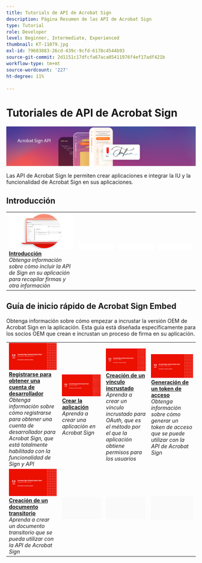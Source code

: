 ```yaml
---
title: Tutorials de API de Acrobat Sign
description: Página Resumen de las API de Acrobat Sign
type: Tutorial
role: Developer
level: Beginner, Intermediate, Experienced
thumbnail: KT-11079.jpg
exl-id: 79603883-26cd-439c-9cfd-6178c4544b93
source-git-commit: 2d1151c17dfcfa67aca05411976f4ef17adf421b
workflow-type: tm+mt
source-wordcount: '227'
ht-degree: 11%

---
```


# Tutoriales de API de Acrobat Sign

![Banner de API de Acrobat Sign](../assets/acrobatsignhero.png)

Las API de Acrobat Sign le permiten crear aplicaciones e integrar la IU y la funcionalidad de Acrobat Sign en sus aplicaciones.

## Introducción

<table style="table-layout:fixed">
<tr>
   <td>
    <a href="signapi.md">
      <img alt="Introducción" src="assets/GSASAPI_thumb.png" />
    </a>
    <div>
    <a href="signapi.md"><strong>Introducción</strong></a>
    </div>
    <em>Obtenga información sobre cómo incluir la API de Sign en su aplicación para recopilar firmas y otra información</em>
    <br>
  </td>
  <td>
    <img alt="Separador" src="../assets/WhiteBanner_Placeholder.png" />
    <div>
    <br>
  </td>
  <td>
    <img alt="Separador" src="../assets/WhiteBanner_Placeholder.png" />
    <div>
    <br>
  </td>
  <td>
    <img alt="Separador" src="../assets/WhiteBanner_Placeholder.png" />
    <div>
    <br>
  </td>
</tr>
</table>

## Guía de inicio rápido de Acrobat Sign Embed

Obtenga información sobre cómo empezar a incrustar la versión OEM de Acrobat Sign en la aplicación. Esta guía está diseñada específicamente para los socios OEM que crean e incrustan un proceso de firma en su aplicación.

<table style="table-layout:fixed">
<tr>
 <td>
   <a href="sign-up-developer-account.md">
      <img alt="Registrarse para obtener una cuenta de desarrollador" src="assets/Signingup_1280.png" />
   </a>
    <div>
   <a href="sign-up-developer-account.md"><strong>Registrarse para obtener una cuenta de desarrollador</strong></a>
    </div>
    <em>Obtenga información sobre cómo registrarse para obtener una cuenta de desarrollador para Acrobat Sign, que está totalmente habilitada con la funcionalidad de Sign y API</em>
    <br>
  </td>
  <td>
   <a href="creating-your-application.md">
      <img alt="Crear la aplicación" src="assets/Creatingyourapplication_1280.png" />
   </a>
    <div>
   <a href="creating-your-application.md"><strong>Crear la aplicación</strong></a>
    </div>
    <em>Aprenda a crear una aplicación en Acrobat Sign</em>
    <br>
  </td>
   <td>
   <a href="creating-an-embed-link.md">
      <img alt="Creación de un vínculo incrustado" src="assets/Creatinganembedlink_1280.png" />
   </a>
    <div>
   <a href="creating-an-embed-link.md"><strong>Creación de un vínculo incrustado</strong></a>
    </div>
    <em>Aprenda a crear un vínculo incrustado para OAuth, que es el método por el que la aplicación obtiene permisos para los usuarios</em>
    <br>
  </td>
  <td>
   <a href="generating-an-access-token.md">
      <img alt="Generación de un token de acceso" src="assets/Generatingyouraccesstoken_1280.png" />
   </a>
    <div>
   <a href="generating-an-access-token.md"><strong>Generación de un token de acceso</strong></a>
    </div>
    <em>Obtenga información sobre cómo generar un token de acceso que se puede utilizar con la API de Acrobat Sign</em>
    <br>
  </td>
</tr>
<tr>
  <td>
   <a href="creating-a-transient-document.md">
      <img alt="Creación de un documento transitorio" src="assets/Creatingatransientdocument_1280.png" />
   </a>
    <div>
   <a href="creating-a-transient-document.md"><strong>Creación de un documento transitorio</strong></a>
    </div>
    <em>Aprenda a crear un documento transitorio que se pueda utilizar con la API de Acrobat Sign</em>
    <br>
  </td>
  <td>
    <img alt="Separador" src="../assets/GrayBanner_Placeholder.png" />
    <div>
    <br>
  </td>
   <td>
    <img alt="Separador" src="../assets/GrayBanner_Placeholder.png" />
    <div>
    <br>
  </td>
  <td>
    <img alt="Separador" src="../assets/GrayBanner_Placeholder.png" />
    <div>
    <br>
  </td>
</tr>
</table>
